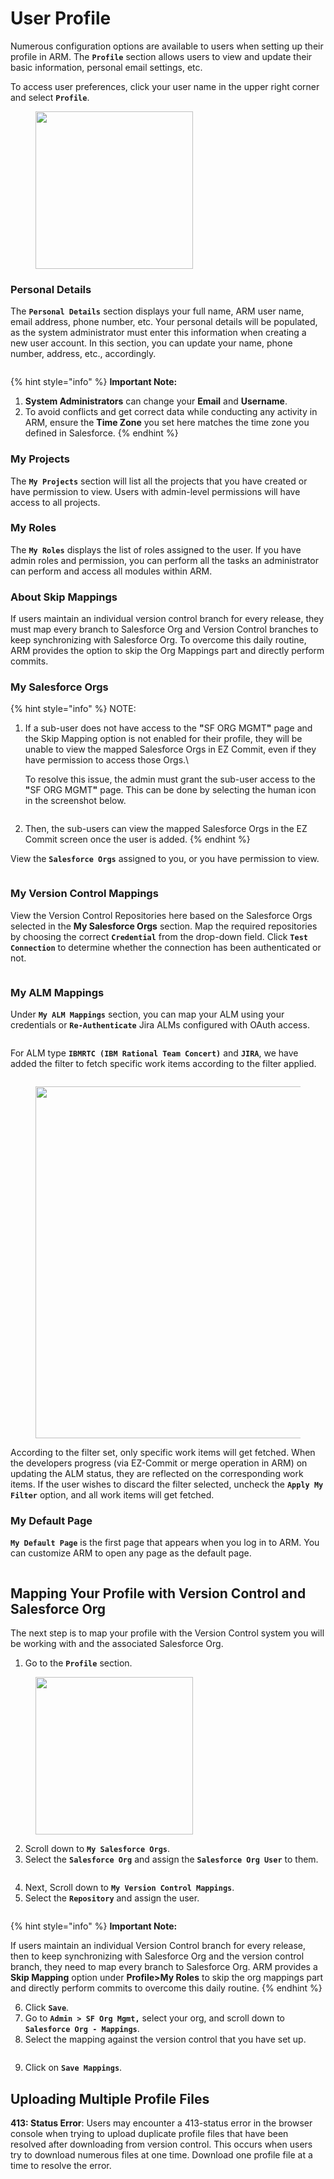 # User Profile

Numerous configuration options are available to users when setting up their profile in ARM. The **`Profile`** section allows users to view and update their basic information, personal email settings, etc.&#x20;

To access user preferences, click your user name in the upper right corner and select **`Profile`**.

<figure><img src="../../../../.gitbook/assets/image (19) (2).png" alt="" width="252"><figcaption></figcaption></figure>

### Personal Details <a href="#personal-details" id="personal-details"></a>

The **`Personal Details`** section displays your full name, ARM user name, email address, phone number, etc. Your personal details will be populated, as the system administrator must enter this information when creating a new user account. In this section, you can update your name, phone number, address, etc., accordingly.

<figure><img src="../../../../.gitbook/assets/image (20) (2).png" alt=""><figcaption></figcaption></figure>

{% hint style="info" %}
**Important Note:**

1. **System Administrators** can change your **Email** and **Username**.
2. To avoid conflicts and get correct data while conducting any activity in ARM, ensure the **Time Zone** you set here matches the time zone you defined in Salesforce.
{% endhint %}

### My Projects <a href="#my-projects" id="my-projects"></a>

The **`My Projects`** section will list all the projects that you have created or have permission to view. Users with admin-level permissions will have access to all projects.

### My Roles <a href="#my-roles" id="my-roles"></a>

The **`My Roles`** displays the list of roles assigned to the user. If you have admin roles and permission, you can perform all the tasks an administrator can perform and access all modules within ARM.&#x20;

### About Skip Mappings

If users maintain an individual version control branch for every release, they must map every branch to Salesforce Org and Version Control branches to keep synchronizing with Salesforce Org. To overcome this daily routine, ARM provides the option to skip the Org Mappings part and directly perform commits.

### My Salesforce Orgs <a href="#my-salesforce-orgs" id="my-salesforce-orgs"></a>

{% hint style="info" %}
NOTE:

1.  If a sub-user does not have access to the **"**&#x53;F ORG MGM&#x54;**"** page and the Skip Mapping option is not enabled for their profile, they will be unable to view the mapped Salesforce Orgs in EZ Commit, even if they have permission to access those Orgs.\


    To resolve this issue, the admin must grant the sub-user access to the **"**&#x53;F ORG MGM&#x54;**"** page. This can be done by selecting the human icon in the screenshot below.

    <figure><img src="../../../../.gitbook/assets/image (1) (1) (1) (1) (1) (1) (1) (1) (1) (1) (1) (1) (1) (1) (1) (1) (1) (1) (1) (1) (1) (1) (1) (1) (1) (1) (1) (1) (1) (1) (1) (1) (1) (1) (1) (1) (1) (1) (1) (1) (1) (1) (1) (1) (1) (1).png" alt=""><figcaption></figcaption></figure>
2. Then, the sub-users can view the mapped Salesforce Orgs in the EZ Commit screen once the user is added.
{% endhint %}

View the **`Salesforce Orgs`** assigned to you, or you have permission to view.

<figure><img src="../../../../.gitbook/assets/image (21) (2).png" alt=""><figcaption></figcaption></figure>

### My Version Control Mappings <a href="#my-version-control-mappings" id="my-version-control-mappings"></a>

View the Version Control Repositories here based on the Salesforce Orgs selected in the **My Salesforce Orgs** section. Map the required repositories by choosing the correct **`Credential`** from the drop-down field. Click **`Test Connection`** to determine whether the connection has been authenticated or not.

<figure><img src="../../../../.gitbook/assets/image (22) (2).png" alt=""><figcaption></figcaption></figure>

### My ALM Mappings <a href="#my-alm-mappings" id="my-alm-mappings"></a>

Under **`My ALM Mappings`** section, you can map your ALM using your credentials or **`Re-Authenticate`** Jira ALMs configured with OAuth access.

<figure><img src="../../../../.gitbook/assets/image (23) (2).png" alt=""><figcaption></figcaption></figure>

For ALM type **`IBMRTC (IBM Rational Team Concert)`** and **`JIRA`**, we have added the filter to fetch specific work items according to the filter applied.

<figure><img src="../../../../.gitbook/assets/image (24) (2).png" alt=""><figcaption></figcaption></figure>

<figure><img src="../../../../.gitbook/assets/image (25) (2).png" alt="" width="563"><figcaption></figcaption></figure>

According to the filter set, only specific work items will get fetched. When the developers progress (via EZ-Commit or merge operation in ARM) on updating the ALM status, they are reflected on the corresponding work items. If the user wishes to discard the filter selected, uncheck the **`Apply My Filter`** option, and all work items will get fetched.

### My Default Page <a href="#my-default-page" id="my-default-page"></a>

**`My Default Page`** is the first page that appears when you log in to ARM. You can customize ARM to open any page as the default page.

<figure><img src="../../../../.gitbook/assets/image (26) (2).png" alt=""><figcaption></figcaption></figure>

## Mapping Your Profile with Version Control and Salesforce Org <a href="#mapping-your-profile-with-version-control-and-salesforce-org" id="mapping-your-profile-with-version-control-and-salesforce-org"></a>

The next step is to map your profile with the Version Control system you will be working with and the associated Salesforce Org.

1. Go to the **`Profile`** section.

<figure><img src="../../../../.gitbook/assets/image (27) (2).png" alt="" width="252"><figcaption></figcaption></figure>

2. Scroll down to **`My Salesforce Orgs`**.
3. Select the **`Salesforce Org`** and assign the **`Salesforce Org User`** to them.

<figure><img src="../../../../.gitbook/assets/image (28) (2).png" alt=""><figcaption></figcaption></figure>

4. Next, Scroll down to **`My Version Control Mappings`**.
5. Select the **`Repository`** and assign the user.

<figure><img src="../../../../.gitbook/assets/image (29) (2).png" alt=""><figcaption></figcaption></figure>

{% hint style="info" %}
**Important Note:**

If users maintain an individual Version Control branch for every release, then to keep synchronizing with Salesforce Org and the version control branch, they need to map every branch to Salesforce Org. ARM provides a **Skip Mapping** option under **Profile>My Roles** to skip the org mappings part and directly perform commits to overcome this daily routine.
{% endhint %}

6. Click **`Save`**.
7. Go to **`Admin > SF Org Mgmt,`** select your org, and scroll down to **`Salesforce Org - Mappings`**.
8. Select the mapping against the version control that you have set up.

<figure><img src="../../../../.gitbook/assets/image (30) (2).png" alt=""><figcaption></figcaption></figure>

9. Click on **`Save Mappings`**.

## Uploading Multiple Profile Files

**413: Status Error**: Users may encounter a 413-status error in the browser console when trying to upload duplicate profile files that have been resolved after downloading from version control. This occurs when users try to download numerous files at one time. Download one profile file at a time to resolve the error.
